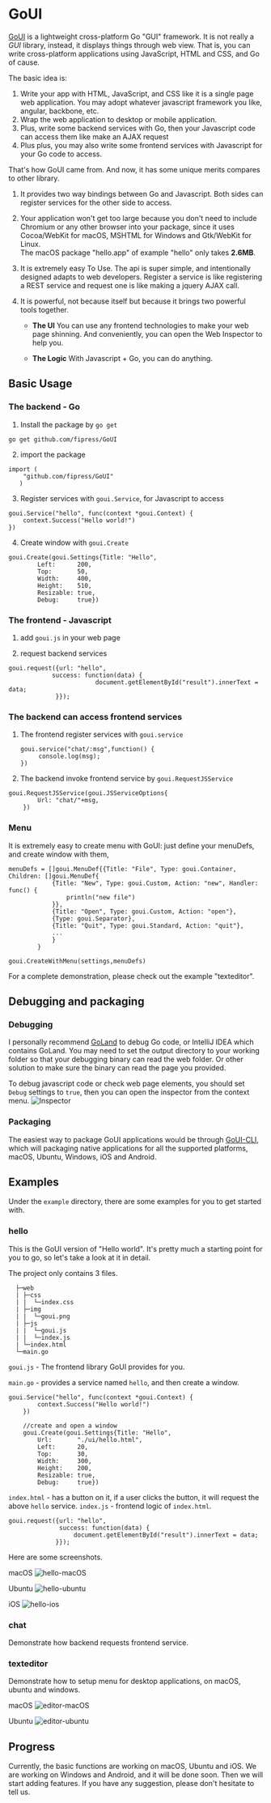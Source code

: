# GoUI

[GoUI](https://fipress.org/project/goui) is a lightweight cross-platform Go "GUI" framework. It is not really a *GUI* library, instead, it displays things through web view. 
That is, you can write cross-platform applications using JavaScript, HTML and CSS, and Go of cause. 

The basic idea is:
1. Write your app with HTML, JavaScript, and CSS like it is a single page web application.
    You may adopt whatever javascript framework you like, angular, backbone, etc. 
2. Wrap the web application to desktop or mobile application.
3. Plus, write some backend services with Go, then your Javascript code can access them like make an AJAX request
4. Plus plus, you may also write some frontend services with Javascript for your Go code to access.   

That's how GoUI came from. And now, it has some unique merits compares to other library.

1. It provides two way bindings between Go and Javascript. Both sides can register services for the other side to access.

2. Your application won't get too large because you don't need to include Chromium or any other browser into your package, since it uses Cocoa/WebKit for macOS, MSHTML for Windows and Gtk/WebKit for Linux.  
    The macOS package "hello.app" of example "hello" only takes **2.6MB**. 

3. It is extremely easy To Use. The api is super simple, and intentionally designed adapts to web developers. Register a service is like registering a REST service and request one is like making a jquery AJAX call.

4. It is powerful, not because itself but because it brings two powerful tools together.
 
    - **The UI** You can use any frontend technologies to make your web page shinning. And conveniently, you can open the Web Inspector to help you. 
    
    - **The Logic** With Javascript + Go, you can do anything.  


## Basic Usage
### The backend - Go
1. Install the package by `go get`
```
go get github.com/fipress/GoUI
``` 

2. import the package
```
import (
   	"github.com/fipress/GoUI"
   )
```

3. Register services with `goui.Service`, for Javascript to access
```
goui.Service("hello", func(context *goui.Context) {
	context.Success("Hello world!")
})
```

4. Create window with `goui.Create`
```
goui.Create(goui.Settings{Title: "Hello",
		Left:      200,
		Top:       50,
		Width:     400,
		Height:    510,
		Resizable: true,
		Debug:     true})
```

### The frontend - Javascript
1. add `goui.js` in your web page

2. request backend services
```
goui.request({url: "hello",
            success: function(data) {
                        document.getElementById("result").innerText = data;
             }});
```

### The backend can access frontend services

1. The frontend register services with `goui.service`
   ```
   goui.service("chat/:msg",function() {
        console.log(msg);
   })
   ```  

2. The backend invoke frontend service by `goui.RequestJSService` 
```
goui.RequestJSService(goui.JSServiceOptions{
		Url: "chat/"+msg,
	})
```

### Menu
It is extremely easy to create menu with GoUI: just define your menuDefs, and create window with them,

```
menuDefs = []goui.MenuDef{{Title: "File", Type: goui.Container, Children: []goui.MenuDef{
			{Title: "New", Type: goui.Custom, Action: "new", Handler: func() {
				println("new file")
			}},
			{Title: "Open", Type: goui.Custom, Action: "open"},
			{Type: goui.Separator},
			{Title: "Quit", Type: goui.Standard, Action: "quit"},
			...
			}
		}
		
goui.CreateWithMenu(settings,menuDefs)
``` 

For a complete demonstration, please check out the example "texteditor".

## Debugging and packaging
### Debugging
I personally recommend [GoLand](https://www.jetbrains.com/go) to debug Go code, or IntelliJ IDEA which contains GoLand. You may need to set the output directory to your working folder so that your debugging binary can read the web folder. Or other solution to make sure the binary can read the page you provided.

To debug javascript code or check web page elements, you should set `Debug` settings to `true`, then you can open the inspector from the context menu.
![Inspector](https://github.com/FIPress/GoUI/raw/master/screenshots/debug-web.png)

### Packaging
The easiest way to package GoUI applications would be through [GoUI-CLI](https://github.com/FIPress/GoUI-CLI), which will packaging native applications for all the supported platforms, macOS, Ubuntu, Windows, iOS and Android.

## Examples
Under the `example` directory, there are some examples for you to get started with.

### hello
This is the GoUI version of "Hello world". It's pretty much a starting point for you to go, so let's take a look at it in detail. 

The project only contains 3 files.

```
  ├─web
  | ├─css
  | |  └─index.css
  | ├─img
  | |  └─goui.png
  | ├─js
  | |  └─goui.js 
  | |  └─index.js
  | └─index.html
  └─main.go
```

`goui.js` - The frontend library GoUI provides for you.

`main.go` - provides a service named `hello`, and then create a window.
```
goui.Service("hello", func(context *goui.Context) {
		context.Success("Hello world!")
	})

	//create and open a window
	goui.Create(goui.Settings{Title: "Hello",
		Url:       "./ui/hello.html",
		Left:      20,
		Top:       30,
		Width:     300,
		Height:    200,
		Resizable: true,
		Debug:     true})
```

`index.html` - has a button on it, if a user clicks the button, it will request the above `hello` service.
`index.js` - frontend logic of `index.html`.
```
goui.request({url: "hello",
              success: function(data) {
                  document.getElementById("result").innerText = data;
             }});
```

Here are some screenshots.

macOS
![hello-macOS](https://github.com/FIPress/GoUI/raw/master/screenshots/hello-mac.png)

Ubuntu
![hello-ubuntu](https://github.com/FIPress/GoUI/raw/master/screenshots/hello-ubuntu.png)

iOS
![hello-ios](https://github.com/FIPress/GoUI/raw/master/screenshots/hello-ios.png) 

### chat
Demonstrate how backend requests frontend service.

### texteditor
Demonstrate how to setup menu for desktop applications, on macOS, ubuntu and windows.

macOS
![editor-macOS](https://github.com/FIPress/GoUI/raw/master/screenshots/editor-mac.png)

Ubuntu
![editor-ubuntu](https://github.com/FIPress/GoUI/raw/master/screenshots/editor-ubuntu.png)

## Progress
Currently, the basic functions are working on macOS, Ubuntu and iOS. We are working on Windows and Android, and it will be done soon. Then we will start adding features. If you have any suggestion, please don't hesitate to tell us.  